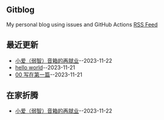 ## Gitblog
My personal blog using issues and GitHub Actions 
[RSS Feed](https://raw.githubusercontent.com/justin-xjp/gitblog/master/feed.xml)

## 最近更新
- [小爱（弱智）音箱的再就业](https://github.com/justin-xjp/gitblog/issues/3)--2023-11-22
- [hello world](https://github.com/justin-xjp/gitblog/issues/2)--2023-11-21
- [00 写在第一篇](https://github.com/justin-xjp/gitblog/issues/1)--2023-11-21
## 在家折腾
- [小爱（弱智）音箱的再就业](https://github.com/justin-xjp/gitblog/issues/3)--2023-11-22
